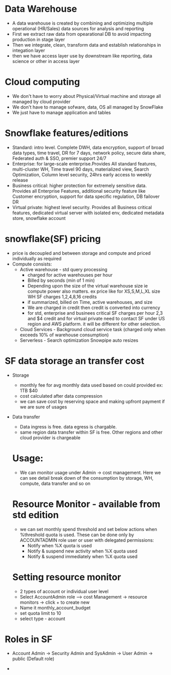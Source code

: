 # Data Warehouse 
- A data warehouse is created by combining and optimizing multiple operational (HR/Sales) data sources for analysis and reporting
- First we extract raw data from opearational DB to avoid impacting production in stage layer
- Then we integrate, clean, transform data and establish relationships in integation layer
- then we have access layer use by downstream like reporting, data science or other in access layer

# Cloud computing
- We don't have to worry about Physical/Virtual machine and storage all managed by cloud provider
- We don't have to manage sofware, data, OS all managed by SnowFlake
- We just have to manage application and tables

 # Snowflake features/editions
 - Standard: intro level. Complete DWH, data encryption, support of broad data types, time travel, DR for 7 days, network policy, secure data share, Federated auth & SSO, premier support 24/7
 - Enterprise: for large-scale enterprise.Provides All standard features, multi-cluster WH, Time travel 90 days, materialized view, Search Optimization, Column level security, 24hrs early access to weekly release
 - Business critical: higher protection for extremely sensitive data. Provides all Enterprise Features, additional security feature like Customer encryption, support for data specific regulation, DB failover DR
 - Virtual private: highest level security. Provides all Business critical features, dedicated virtual server with isolated env, dedicated metadata store, snowflake account

# snowflake(SF) pricing
- price is decoupled and between storage and compute and priced individually as required
- Compute consists:
  - Active warehouse - std query processing
    - charged for active warehouses per hour
    - Billed by seconds (min of 1 min)
    - Depending upon the size of the virtual warehouse size ie compute power also matters. ex price like for XS,S,M,L,XL size WH SF charges 1,2,4,8,16 credits
    - if summarized, billed on Time, active warehouses, and size
    - We are charged in credit then credit is converted into currency
    - for std, enterprise and businees critical SF charges per hour $2,$3 and $4 credit and for virtual private need to contact SF under US region and AWS platform. it will be different for other selection.
  - Cloud Services - Background cloud service task (charged only when exceeds 10% of warehouse consumption)
  - Serverless - Search optimization Snowpipe auto resizes

# SF data storage an transfer cost
- Storage
  - monthly fee for avg monthly data used based on could provided ex: 1TB $40
  - cost calculated after data compression
  - we can save cost by reserving space and making upfront payment if we are sure of usages
- Data transfer 
  - Data ingress is free. data egress is chargable.
  - same region data transfer within SF is free. Other regions and other cloud provider is chargeable

  # Usage:
  - We can monitor usage under Admin -> cost management. Here we can see detail break down of the consumption by storage, WH, compute, data transfer and so on 

  # Resource Monitor - available from std edition
  - we can set monthly spend threshold and set below actions when %threshold quota is used. These can be done only by ACCOUNTADMIN role user or user with delegated permissions:
    - Notify when %X quota is used
    - Notify & suspend new activity when %X quota used
    - Notify & suspend immediately when %X quota used

  # Setting resource monitor
  - 2 types of account or individual user level
  - Select AccountAdmin role --> cost Management -> resource monitors -> click + to create new 
  - Name it monthly_account_budget
  - set quota limit to 10 
  -  select type - account

# Roles in SF
- Account Admin -> Security Admin and SysAdmin -> User Admin -> public (Default role)

- 

 
